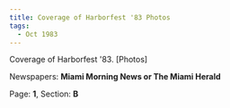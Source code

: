 ```yaml
---  
title: Coverage of Harborfest '83 Photos  
tags:  
  - Oct 1983  
---  
```

  
Coverage of Harborfest '83. [Photos]  
  
Newspapers: **Miami Morning News or The Miami Herald**  
  
Page: **1**, Section: **B** 
